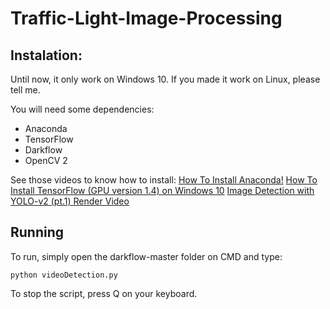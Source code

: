 # Traffic-Light-Image-Processing

## Instalation:

Until now, it only work on Windows 10. If you made it work on Linux, please tell me.

You will need some dependencies:
 - Anaconda
 - TensorFlow
 - Darkflow
 - OpenCV 2

 See those videos to know how to install:
 [How To Install Anaconda!](https://www.youtube.com/watch?v=T8wK5loXkXg)
 [How To Install TensorFlow (GPU version 1.4) on Windows 10](https://www.youtube.com/watch?v=RplXYjxgZbw)
 [Image Detection with YOLO-v2 (pt.1) Render Video](https://www.youtube.com/watch?v=PyjBd7IDYZs)

## Running

To run, simply open the darkflow-master folder on CMD and type:
```
python videoDetection.py
```
To stop the script, press Q on your keyboard.
